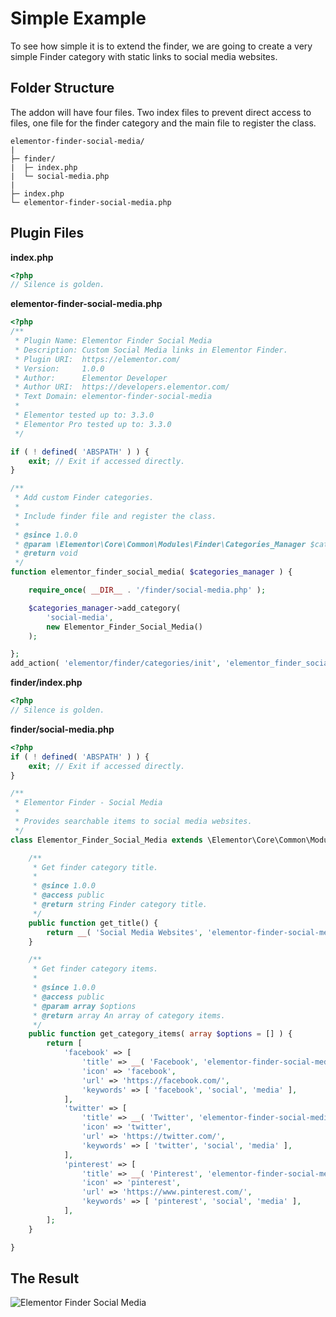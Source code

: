 # Simple Example

To see how simple it is to extend the finder, we are going to create a very simple Finder category with static links to social media websites.

## Folder Structure

The addon will have four files. Two index files to prevent direct access to files, one file for the finder category and the main file to register the class.

```
elementor-finder-social-media/
|
├─ finder/
|  ├─ index.php
|  └─ social-media.php
|
├─ index.php
└─ elementor-finder-social-media.php
```

## Plugin Files

**index.php**

```php
<?php
// Silence is golden.
```

**elementor-finder-social-media.php**

```php
<?php
/**
 * Plugin Name: Elementor Finder Social Media
 * Description: Custom Social Media links in Elementor Finder.
 * Plugin URI:  https://elementor.com/
 * Version:     1.0.0
 * Author:      Elementor Developer
 * Author URI:  https://developers.elementor.com/
 * Text Domain: elementor-finder-social-media
 *
 * Elementor tested up to: 3.3.0
 * Elementor Pro tested up to: 3.3.0
 */

if ( ! defined( 'ABSPATH' ) ) {
	exit; // Exit if accessed directly.
}

/**
 * Add custom Finder categories.
 *
 * Include finder file and register the class.
 *
 * @since 1.0.0
 * @param \Elementor\Core\Common\Modules\Finder\Categories_Manager $categories_manager.
 * @return void
 */
function elementor_finder_social_media( $categories_manager ) {

	require_once( __DIR__ . '/finder/social-media.php' );

	$categories_manager->add_category(
		'social-media',
		new Elementor_Finder_Social_Media()
	);

};
add_action( 'elementor/finder/categories/init', 'elementor_finder_social_media' );
```

**finder/index.php**

```php
<?php
// Silence is golden.
```

**finder/social-media.php**

```php
<?php
if ( ! defined( 'ABSPATH' ) ) {
	exit; // Exit if accessed directly.
}

/**
 * Elementor Finder - Social Media
 *
 * Provides searchable items to social media websites.
 */
class Elementor_Finder_Social_Media extends \Elementor\Core\Common\Modules\Finder\Base_Category {

	/**
	 * Get finder category title.
	 *
	 * @since 1.0.0
	 * @access public
	 * @return string Finder category title.
	 */
	public function get_title() {
		return __( 'Social Media Websites', 'elementor-finder-social-media' );
	}

	/**
	 * Get finder category items.
	 *
	 * @since 1.0.0
	 * @access public
	 * @param array $options
	 * @return array An array of category items.
	 */
	public function get_category_items( array $options = [] ) {
		return [
			'facebook' => [
				'title' => __( 'Facebook', 'elementor-finder-social-media' ),
				'icon' => 'facebook',
				'url' => 'https://facebook.com/',
				'keywords' => [ 'facebook', 'social', 'media' ],
			],
			'twitter' => [
				'title' => __( 'Twitter', 'elementor-finder-social-media' ),
				'icon' => 'twitter',
				'url' => 'https://twitter.com/',
				'keywords' => [ 'twitter', 'social', 'media' ],
			],
			'pinterest' => [
				'title' => __( 'Pinterest', 'elementor-finder-social-media' ),
				'icon' => 'pinterest',
				'url' => 'https://www.pinterest.com/',
				'keywords' => [ 'pinterest', 'social', 'media' ],
			],
		];
	}

}
```

## The Result

![Elementor Finder Social Media](/assets/img/elementor-finder-social-media.png)
